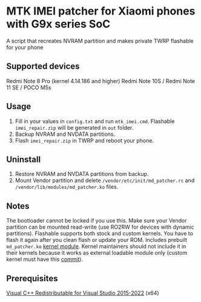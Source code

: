 # MTK IMEI patcher for Xiaomi phones with G9x series SoC
A script that recreates NVRAM partition and makes private TWRP flashable for your phone

## Supported devices
Redmi Note 8 Pro (kernel 4.14.186 and higher)
Redmi Note 10S / Redmi Note 11 SE / POCO M5s

## Usage
1. Fill in your values in `config.txt` and run `mtk_imei.cmd`. Flashable `imei_repair.zip` will be generated in `out` folder.
2. Backup NVRAM and NVDATA partitions.
3. Flash `imei_repair.zip` in TWRP and reboot your phone.

## Uninstall
1. Restore NVRAM and NVDATA partitions from backup.
2. Mount Vendor partition and delete `/vendor/etc/init/md_patcher.rc` and `/vendor/lib/modules/md_patcher.ko` files.

## Notes
The bootloader cannot be locked if you use this.
Make sure your Vendor partition can be mounted read-write (use RO2RW for devices with dynamic partitions).
Flashable supports both stock and custom kernels. You have to flash it again after you clean flash or update your ROM.
Includes prebuilt `md_patcher.ko` [kernel module](https://github.com/timjosten/Xiaomi_Kernel_OpenSource/tree/begonia-r-oss/drivers/misc/mediatek/md_patcher). Kernel maintainers should not include it in their kernels because it works as external loadable module only (custom kernel must have this [commit](https://github.com/AgentFabulous/begonia/commit/111f687d092b7fd1ccc64710795035ef30520629)).

## Prerequisites
[Visual C++ Redistributable for Visual Studio 2015-2022](https://aka.ms/vs/17/release/vc_redist.x64.exe) (x64)

